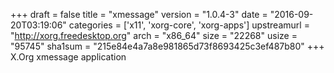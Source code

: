 +++
draft = false
title = "xmessage"
version = "1.0.4-3"
date = "2016-09-20T03:19:06"
categories = ['x11', 'xorg-core', 'xorg-apps']
upstreamurl = "http://xorg.freedesktop.org"
arch = "x86_64"
size = "22268"
usize = "95745"
sha1sum = "215e84e4a7a8e981865d73f8693425c3ef487b80"
+++
X.Org xmessage application
